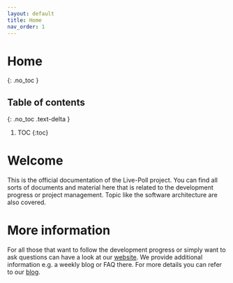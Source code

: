 ```yaml
---
layout: default
title: Home
nav_order: 1
---
```


# Home
{: .no_toc }

## Table of contents
{: .no_toc .text-delta }

1. TOC
{:toc}

# Welcome
This is the official documentation of the Live-Poll project.
You can find all sorts of documents and material here that is related to the development progress or project management.
Topic like the software architecture are also covered.

# More information
For all those that want to follow the development progress or simply want to ask questions can have a look at our [website](https://www.live-poll.de).
We provide additional information e.g. a weekly blog or FAQ there.
For more details you can refer to our [blog](https://blog.live-poll.de).
